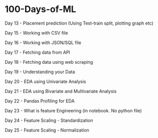 # 100-Days-of-ML

Day 13 - Placement prediction (Using Test-train split, plotting graph etc) 

Day 15 - Working with CSV file

Day 16 - Working with JSON/SQL file

Day 17 - Fetching data from API

Day 18 - Fetching data using web scraping

Day 19 - Understanding your Data

Day 20 - EDA using Univariate Analysis

Day 21 - EDA using Bivariate and Multivariate Analysis

Day 22 - Pandas Profiling for EDA

Day 23 - What is feature Engineering (in notebook. No python file)

Day 24 - Feature Scaling - Standardization

Day 25 - Feature Scaling - Normalization
